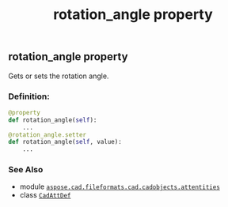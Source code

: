 ﻿---
title: rotation_angle property
second_title: Aspose.CAD for Python via .NET API References
description: 
type: docs
weight: 530
url: /python-net/aspose.cad.fileformats.cad.cadobjects.attentities/cadattdef/rotation_angle/
is_root: false
---

## rotation_angle property


Gets or sets the rotation angle.
### Definition:
```python
@property
def rotation_angle(self):
    ...
@rotation_angle.setter
def rotation_angle(self, value):
    ...
```

### See Also
* module [`aspose.cad.fileformats.cad.cadobjects.attentities`](../../)
* class [`CadAttDef`](/cad/python-net/aspose.cad.fileformats.cad.cadobjects.attentities/cadattdef)
